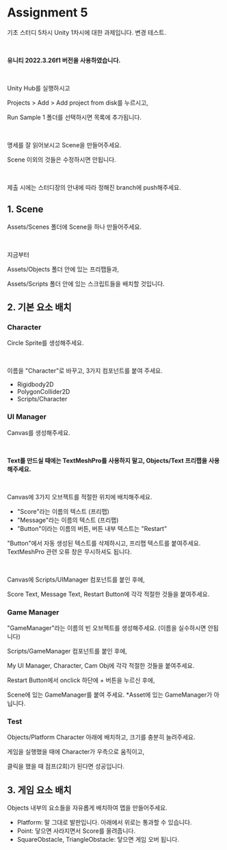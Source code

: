 # Assignment 5

기초 스터디 5차시 Unity 1차시에 대한 과제입니다. 변경 테스트.

<br/>

**유니티 2022.3.26f1 버전을 사용하였습니다.**

<br/>

Unity Hub를 실행하시고

Projects > Add > Add project from disk를 누르시고,

Run Sample 1 폴더를 선택하시면 목록에 추가됩니다.

<br/>

명세를 잘 읽어보시고 Scene을 만들어주세요.

Scene 이외의 것들은 수정하시면 안됩니다.

<br/>

제출 시에는 스터디장의 안내에 따라 정해진 branch에 push해주세요.

## 1. Scene

Assets/Scenes 폴더에 Scene을 하나 만들어주세요.

<br/>

지금부터 

Assets/Objects 폴더 안에 있는 프리팹들과,

Assets/Scripts 폴더 안에 있는 스크립트들을 배치할 것입니다.

## 2. 기본 요소 배치

### Character

Circle Sprite를 생성해주세요.

<br/>

이름을 "Character"로 바꾸고, 3가지 컴포넌트를 붙여 주세요.

- Rigidbody2D
- PolygonCollider2D
- Scripts/Character

### UI Manager

Canvas를 생성해주세요.

<br/>

**Text를 만드실 때에는 TextMeshPro를 사용하지 말고, Objects/Text 프리팹을 사용해주세요.**

<br/>

Canvas에 3가지 오브젝트를 적절한 위치에 배치해주세요.
- "Score"라는 이름의 텍스트 (프리팹)
- "Message"라는 이름의 텍스트 (프리팹)
- "Button"이라는 이름의 버튼, 버튼 내부 텍스트는 "Restart"

"Button"에서 자동 생성된 텍스트를 삭제하시고, 프리팹 텍스트를 붙여주세요.
TextMeshPro 관련 오류 창은 무시하셔도 됩니다.

<br/>

Canvas에 Scripts/UIManager 컴포넌트를 붙인 후에,

Score Text, Message Text, Restart Button에 각각 적절한 것들을 붙여주세요.

### Game Manager

"GameManager"라는 이름의 빈 오브젝트를 생성해주세요.
(이름을 실수하시면 안됩니다)

Scripts/GameManager 컴포넌트를 붙인 후에,

My UI Manager, Character, Cam Obj에 각각 적절한 것들을 붙여주세요.

Restart Button에서 onclick 하단에 + 버튼을 누르신 후에,

Scene에 있는 GameManager를 붙여 주세요. *Asset에 있는 GameManager가 아닙니다.

### Test

Objects/Platform Character 아래에 배치하고, 크기를 충분히 늘려주세요.

게임을 실행했을 때에 Character가 우측으로 움직이고,

클릭을 했을 때 점프(2회)가 된다면 성공입니다.

## 3. 게임 요소 배치

Objects 내부의 요소들을 자유롭게 배치하여 맵을 만들어주세요.

- Platform: 말 그대로 발판입니다. 아래에서 위로는 통과할 수 있습니다.
- Point: 닿으면 사라지면서 Score를 올려줍니다.
- SquareObstacle, TriangleObstacle: 닿으면 게임 오버 됩니다.
